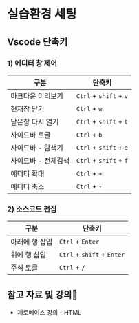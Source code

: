 # 실습환경 세팅

## Vscode 단축키

### 1) 에디터 창 제어

| 구분                | 단축키                 |
| ------------------- | ---------------------- |
| 마크다운 미리보기   | `Ctrl` + `shift` + `v` |
| 현재창 닫기         | `Ctrl` + `w`           |
| 닫은창 다시 열기    | `Ctrl` + `shift` + `t` |
| 사이드바 토글       | `Ctrl` + `b`           |
| 사이드바 - 탐색기   | `Ctrl` + `shift` + `e` |
| 사이드바 - 전체검색 | `Ctrl` + `shift` + `f` |
| 에디터 확대         | `Ctrl` + `+`           |
| 에디터 축소         | `Ctrl` + `-`           |

### 2) 소스코드 편집

| 구분           | 단축키                     |
| -------------- | -------------------------- |
| 아래에 행 삽입 | `Ctrl` + `Enter`           |
| 위에 행 삽입   | `Ctrl` + `shift` + `Enter` |
| 주석 토글      | `Ctrl` + `/`               |

## 참고 자료 및 강의📑

- 제로베이스 강의 - HTML
